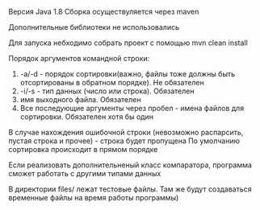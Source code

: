 Версия Java 1.8
Сборка осуществуляется через maven

Дополнительные библиотеки не использовались

Для запуска небходимо собрать проект с помощью mvn clean install

Порядок аргументов командной строки:

1) -a/-d - порядок сортировки(важно, файлы тоже должны быть отсортированы в обратном порядке). Не обязателен
2) -i/-s - тип данных (число или строка). Обязателен
3) имя выходного файла. Обязателен
4) Все последующие аргументы через пробел - имена файлов для сортировки. Обязателен хотя бы один

В случае нахождения ошибочной строки (невозможно распарсить, пустая строка и прочее) - строка будет пропущена
По умолчанию сортировка происходит в прямом порядке

Если реализовать дополнительненый класс компаратора, программа сможет работать с другими типами данных

В директории files/ лежат тестовые файлы. Там же будут создаваться временные файлы на время работы программы)
